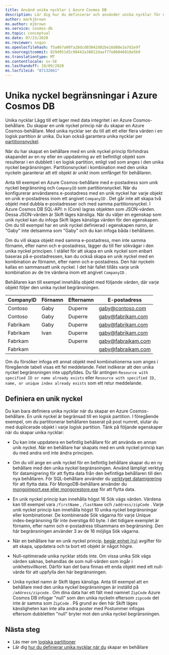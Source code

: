```yaml
---
title: Använd unika nycklar i Azure Cosmos DB
description: Lär dig hur du definierar och använder unika nycklar för en Azure Cosmos-databas. Den här artikeln beskriver också hur unika nycklar lägger till ett lager med data integritet.
author: markjbrown
ms.author: mjbrown
ms.service: cosmos-db
ms.topic: conceptual
ms.date: 07/23/2020
ms.reviewer: sngun
ms.openlocfilehash: f5a867a00fa28dcd03842d02be16d88e3a7d2e9f
ms.sourcegitcommit: 829d951d5c90442a38012daaf77e86046018e5b9
ms.translationtype: MT
ms.contentlocale: sv-SE
ms.lasthandoff: 10/09/2020
ms.locfileid: "87132661"
---
```

# <a name="unique-key-constraints-in-azure-cosmos-db"></a>Unika nyckel begränsningar i Azure Cosmos DB

Unika nycklar Lägg till ett lager med data integritet i en Azure Cosmos-behållare. Du skapar en unik nyckel princip när du skapar en Azure Cosmos-behållare. Med unika nycklar ser du till att ett eller flera värden i en logisk partition är unika. Du kan också garantera unika nycklar per [partitionsnyckel](partition-data.md).

När du har skapat en behållare med en unik nyckel princip förhindras skapandet av en ny eller en uppdatering av ett befintligt objekt som resulterar i en dubblett i en logisk partition, enligt vad som anges i den unika nyckel begränsningen. Partitionsnyckel i kombination med den unika nyckeln garanterar att ett objekt är unikt inom omfånget för behållaren.

Anta till exempel en Azure Cosmos-behållare med e-postadress som unik nyckel begränsning och `CompanyID` som partitionsnyckel. När du konfigurerar användarens e-postadress med en unik nyckel har varje objekt en unik e-postadress inom ett angivet `CompanyID` . Det går inte att skapa två objekt med dubbla e-postadresser och med samma partitionsnyckel. I Azure Cosmos DB SQL-API: n (Core) lagras objekten som JSON-värden. Dessa JSON-värden är Skift läges känsliga. När du väljer en egenskap som unik nyckel kan du infoga Skift läges känsliga värden för den egenskapen. Om du till exempel har en unik nyckel definierad i egenskapen namn, är "Gaby" inte detsamma som "Gaby" och du kan infoga båda i behållaren.

Om du vill skapa objekt med samma e-postadress, men inte samma förnamn, efter namn och e-postadress, lägger du till fler sökvägar i den unika nyckel principen. I stället för att skapa en unik nyckel som enbart baseras på e-postadressen, kan du också skapa en unik nyckel med en kombination av förnamn, efter namn och e-postadress. Den här nyckeln kallas en sammansatt unik nyckel. I det här fallet tillåts varje unik kombination av de tre värdena inom ett angivet `CompanyID` . 

Behållaren kan till exempel innehålla objekt med följande värden, där varje objekt följer den unika nyckel begränsningen.

|CompanyID|Förnamn|Efternamn|E-postadress|
|---|---|---|---|
|Contoso|Gaby|Duperre|gaby@contoso.com |
|Contoso|Gaby|Duperre|gaby@fabrikam.com|
|Fabrikam|Gaby|Duperre|gaby@fabrikam.com|
|Fabrikam|Ivan|Duperre|gaby@fabrikam.com|
|Fabrkam|   |Duperre|gaby@fabraikam.com|
|Fabrkam|   |   |gaby@fabraikam.com|

Om du försöker infoga ett annat objekt med kombinationerna som anges i föregående tabell visas ett fel meddelande. Felet indikerar att den unika nyckel begränsningen inte uppfylldes. Du får antingen `Resource with specified ID or name already exists` eller `Resource with specified ID, name, or unique index already exists` som ett retur meddelande. 

## <a name="define-a-unique-key"></a>Definiera en unik nyckel

Du kan bara definiera unika nycklar när du skapar en Azure Cosmos-behållare. En unik nyckel är begränsad till en logisk partition. I föregående exempel, om du partitionerar behållaren baserat på post numret, slutar du med duplicerade objekt i varje logisk partition. Tänk på följande egenskaper när du skapar unika nycklar:

* Du kan inte uppdatera en befintlig behållare för att använda en annan unik nyckel. När en behållare har skapats med en unik nyckel princip kan du med andra ord inte ändra principen.

* Om du vill ange en unik nyckel för en befintlig behållare skapar du en ny behållare med den unika nyckel begränsningen. Använd lämpligt verktyg för datamigrering för att flytta data från den befintliga behållaren till den nya behållaren. För SQL-behållare använder du [verktyget datamigrering](import-data.md) för att flytta data. För MongoDB-behållare använder du [mongoimport.exe eller mongorestore.exe](mongodb-migrate.md) för att flytta data.

* En unik nyckel princip kan innehålla högst 16 Sök vägs värden. Värdena kan till exempel vara `/firstName` , `/lastName` och `/address/zipCode` . Varje unik nyckel princip kan innehålla högst 10 unika nyckel begränsningar eller kombinationer. De kombinerade Sök vägarna för varje Unique index-begränsning får inte överstiga 60 byte. I det tidigare exemplet är förnamn, efter namn och e-postadress tillsammans en begränsning. Den här begränsningen använder 3 av de 16 möjliga Sök vägarna.

* När en behållare har en unik nyckel princip, [begär enhet (ru)](request-units.md) avgifter för att skapa, uppdatera och ta bort ett objekt är något högre.

* Null-optimerade unika nycklar stöds inte. Om vissa unika Sök vägs värden saknas, behandlas de som null-värden som ingår i unikhetsvillkoret. Därför kan det bara finnas ett enda objekt med ett null-värde för att uppfylla den här begränsningen.

* Unika nyckel namn är Skift läges känsliga. Anta till exempel att en behållare med den unika nyckel begränsningen är inställd på `/address/zipcode` . Om dina data har ett fält med namnet `ZipCode` Azure Cosmos DB infogar "null" som den unika nyckeln eftersom `zipcode` det inte är samma som `ZipCode` . På grund av den här Skift läges känsligheten kan inte alla andra poster med Postummer infogas eftersom dubbletten "null" bryter mot den unika nyckel begränsningen.

## <a name="next-steps"></a>Nästa steg

* Läs mer om [logiska partitioner](partition-data.md)
* Lär dig [hur du definierar unika nycklar när du](how-to-define-unique-keys.md) skapar en behållare
